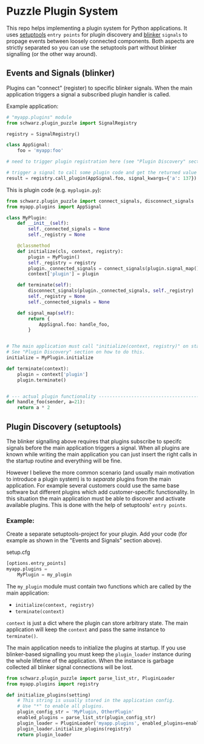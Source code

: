 Puzzle Plugin System
=======================

This repo helps implementing a plugin system for Python applications. It uses [setuptools](https://github.com/pypa/setuptools) `entry points` for plugin discovery and [blinker](https://github.com/jek/blinker) `signals` to propage events between loosely connected components.
Both aspects are strictly separated so you can use the setuptools part without blinker signalling (or the other way around).


Events and Signals (blinker)
--------------------------------

Plugins can "connect" (register) to specific blinker signals. When the main application triggers a signal a subscribed plugin handler is called.

Example application:

```python
# "myapp.plugins" module
from schwarz.plugin_puzzle import SignalRegistry

registry = SignalRegistry()

class AppSignal:
    foo = 'myapp:foo'

# need to trigger plugin registration here (see "Plugin Discovery" section below)

# trigger a signal to call some plugin code and get the returned value
result = registry.call_plugin(AppSignal.foo, signal_kwargs={'a': 137})
```


This is plugin code (e.g. `myplugin.py`):

```python
from schwarz.plugin_puzzle import connect_signals, disconnect_signals
from myapp.plugins import AppSignal

class MyPlugin:
    def __init__(self):
        self._connected_signals = None
        self._registry = None

    @classmethod
    def initialize(cls, context, registry):
        plugin = MyPlugin()
        self._registry = registry
        plugin._connected_signals = connect_signals(plugin.signal_map(), registry)
        context['plugin'] = plugin

    def terminate(self):
        disconnect_signals(plugin._connected_signals, self._registry)
        self._registry = None
        self._connected_signals = None

    def signal_map(self):
        return {
            AppSignal.foo: handle_foo,
        }


# The main application must call "initialize(context, registry)" on startup.
# See "Plugin Discovery" section on how to do this.
initialize = MyPlugin.initialize

def terminate(context):
    plugin = context['plugin']
    plugin.terminate()


# --- actual plugin functionality -----------------------------------------
def handle_foo(sender, a=21):
    return a * 2
```


Plugin Discovery (setuptools)
--------------------------------

The blinker signalling above requires that plugins subscribe to specifc signals before the main application triggers a signal. When all plugins are known while writing the main application you can just insert the right calls in the startup routine and everything will be fine.

However I believe the more common scenario (and usually main motivation to introduce a plugin system) is to *separate* plugins from the main application. For example several customers could use the same base software but different plugins which add customer-specific functionality. In this situation the main application must be able to discover and activate available plugins. This is done with the help of setuptools' `entry points`.


### Example:

Create a separate setuptools-project for your plugin. Add your code (for example as shown in the "Events and Signals" section above).

setup.cfg
```python
[options.entry_points]
myapp.plugins =
    MyPlugin = my_plugin
```

The `my_plugin` module must contain two functions which are called by the main application:

 * `initialize(context, registry)`
 * `terminate(context)`

`context` is just a dict where the plugin can store arbitrary state. The main application will keep the `context` and pass the same instance to `terminate()`.


The main application needs to initialize the plugins at startup. If you use blinker-based signalling you must keep the `plugin_loader` instance during the whole lifetime of the application. When the instance is garbage collected all blinker signal connections will be lost.

```python
from schwarz.plugin_puzzle import parse_list_str, PluginLoader
from myapp.plugins import registry

def initialize_plugins(setting)
    # This string is usually stored in the application config.
    # Use "*" to enable all plugins.
    plugin_config_str = 'MyPlugin, OtherPlugin'
    enabled_plugins = parse_list_str(plugin_config_str)
    plugin_loader = PluginLoader('myapp.plugins', enabled_plugins=enabled_plugins)
    plugin_loader.initialize_plugins(registry)
    return plugin_loader
```

